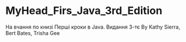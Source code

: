 # MyHead_Firs_Java_3rd_Edition
 На вчання по книзі Перші кроки в Java. Видання 3-тє By Kathy Sierra, Bert Bates, Trisha Gee

